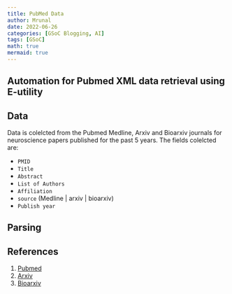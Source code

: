 ```yaml
---
title: PubMed Data 
author: Mrunal
date: 2022-06-26 
categories: [GSoC Blogging, AI]
tags: [GSoC]
math: true
mermaid: true
---
```


## Automation for Pubmed XML data retrieval using E-utility


##  Data

Data is colelcted from the Pubmed Medline, Arxiv and Bioarxiv journals for neuroscience papers published for the past 5 years.
The fields colelcted are:
- `PMID`
- `Title`
- `Abstract`
- `List of Authors`
- `Affiliation`
- `source` (Medline | arxiv | bioarxiv)
- `Publish year`

## Parsing 

## References
1. [Pubmed]()
2. [Arxiv]()
3. [Bioarxiv]()





